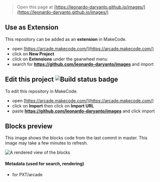  


> Open this page at [https://leonardo-daryanto.github.io/images/](https://leonardo-daryanto.github.io/images/)

## Use as Extension

This repository can be added as an **extension** in MakeCode.

* open [https://arcade.makecode.com/](https://arcade.makecode.com/)
* click on **New Project**
* click on **Extensions** under the gearwheel menu
* search for **https://github.com/leonardo-daryanto/images** and import

## Edit this project ![Build status badge](https://github.com/leonardo-daryanto/images/workflows/MakeCode/badge.svg)

To edit this repository in MakeCode.

* open [https://arcade.makecode.com/](https://arcade.makecode.com/)
* click on **Import** then click on **Import URL**
* paste **https://github.com/leonardo-daryanto/images** and click import

## Blocks preview

This image shows the blocks code from the last commit in master.
This image may take a few minutes to refresh.

![A rendered view of the blocks](https://github.com/leonardo-daryanto/images/raw/master/.github/makecode/blocks.png)

#### Metadata (used for search, rendering)

* for PXT/arcade
<script src="https://makecode.com/gh-pages-embed.js"></script><script>makeCodeRender("{{ site.makecode.home_url }}", "{{ site.github.owner_name }}/{{ site.github.repository_name }}");</script>

